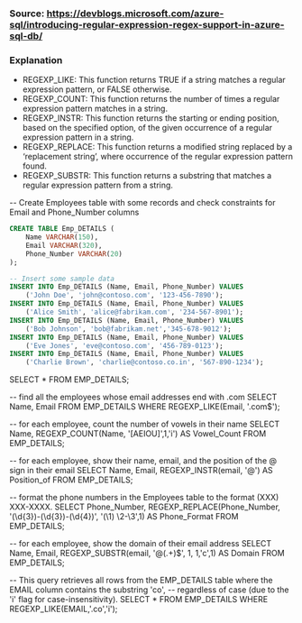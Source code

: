 ### Source: https://devblogs.microsoft.com/azure-sql/introducing-regular-expression-regex-support-in-azure-sql-db/

### Explanation
* REGEXP_LIKE: This function returns TRUE if a string matches a regular expression pattern, or FALSE otherwise.
* REGEXP_COUNT: This function returns the number of times a regular expression pattern matches in a string.
* REGEXP_INSTR: This function returns the starting or ending position, based on the specified option, of the given occurrence of a regular expression pattern in a string.
* REGEXP_REPLACE: This function returns a modified string replaced by a ‘replacement string’, where occurrence of the regular expression pattern found.
* REGEXP_SUBSTR: This function returns a substring that matches a regular expression pattern from a string.

-- Create Employees table with some records and check constraints for Email and Phone_Number columns
```sql
CREATE TABLE Emp_DETAILS (
    Name VARCHAR(150),
    Email VARCHAR(320),
    Phone_Number VARCHAR(20)
);
```
```sql
-- Insert some sample data
INSERT INTO Emp_DETAILS (Name, Email, Phone_Number) VALUES
    ('John Doe', 'john@contoso.com', '123-456-7890');
INSERT INTO Emp_DETAILS (Name, Email, Phone_Number) VALUES
    ('Alice Smith', 'alice@fabrikam.com', '234-567-8901');
INSERT INTO Emp_DETAILS (Name, Email, Phone_Number) VALUES
    ('Bob Johnson', 'bob@fabrikam.net','345-678-9012');
INSERT INTO Emp_DETAILS (Name, Email, Phone_Number) VALUES
    ('Eve Jones', 'eve@contoso.com', '456-789-0123');
INSERT INTO Emp_DETAILS (Name, Email, Phone_Number) VALUES
    ('Charlie Brown', 'charlie@contoso.co.in', '567-890-1234');
```

SELECT * FROM EMP_DETAILS;

-- find all the employees whose email addresses end with .com
SELECT Name, Email FROM EMP_DETAILS WHERE REGEXP_LIKE(Email, '\.com$');

-- for each employee, count the number of vowels in their name
SELECT Name, REGEXP_COUNT(Name, '[AEIOU]',1,'i') AS Vowel_Count FROM EMP_DETAILS;

-- for each employee, show their name, email, and the position of the @ sign in their email
SELECT Name, Email, REGEXP_INSTR(email, '@') AS Position_of FROM EMP_DETAILS;

-- format the phone numbers in the Employees table to the format (XXX) XXX-XXXX.
SELECT Phone_Number, REGEXP_REPLACE(Phone_Number, '(\d{3})-(\d{3})-(\d{4})', '(\1) \2-\3',1) AS Phone_Format FROM EMP_DETAILS;

-- for each employee, show the domain of their email address
SELECT Name, Email, REGEXP_SUBSTR(email, '@(.+)$', 1, 1,'c',1) AS Domain FROM EMP_DETAILS;

-- This query retrieves all rows from the EMP_DETAILS table where the EMAIL column contains the substring 'co', 
-- regardless of case (due to the 'i' flag for case-insensitivity).
SELECT * FROM EMP_DETAILS WHERE REGEXP_LIKE(EMAIL,'.co','i');
